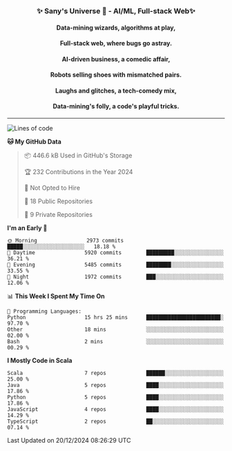 <p align="center">
  <h3 align="center">✨ Sany's Universe 🤖 - AI/ML, Full-stack Web✨</h3>
  <h4 align="center">Data-mining wizards, algorithms at play,</h4>
  <h4 align="center">Full-stack web, where bugs go astray.</h4>
  <h4 align="center">AI-driven business, a comedic affair,</h4>
  <h4 align="center">Robots selling shoes with mismatched pairs.</h4>
  <h4 align="center">Laughs and glitches, a tech-comedy mix,</h4>
  <h4 align="center">Data-mining's folly, a code's playful tricks.</h4>
  <hr>
</p>

<!--START_SECTION:waka-->
![Lines of code](https://img.shields.io/badge/From%20Hello%20World%20I%27ve%20Written-9.1%20million%20lines%20of%20code-blue)

**🐱 My GitHub Data** 

> 📦 446.6 kB Used in GitHub's Storage 
 > 
> 🏆 232 Contributions in the Year 2024
 > 
> 🚫 Not Opted to Hire
 > 
> 📜 18 Public Repositories 
 > 
> 🔑 9 Private Repositories 
 > 
**I'm an Early 🐤** 

```text
🌞 Morning                2973 commits        █████░░░░░░░░░░░░░░░░░░░░   18.18 % 
🌆 Daytime                5920 commits        █████████░░░░░░░░░░░░░░░░   36.21 % 
🌃 Evening                5485 commits        ████████░░░░░░░░░░░░░░░░░   33.55 % 
🌙 Night                  1972 commits        ███░░░░░░░░░░░░░░░░░░░░░░   12.06 % 
```


📊 **This Week I Spent My Time On** 

```text
💬 Programming Languages: 
Python                   15 hrs 25 mins      ████████████████████████░   97.70 % 
Other                    18 mins             ░░░░░░░░░░░░░░░░░░░░░░░░░   02.00 % 
Bash                     2 mins              ░░░░░░░░░░░░░░░░░░░░░░░░░   00.29 % 
```

**I Mostly Code in Scala** 

```text
Scala                    7 repos             ██████░░░░░░░░░░░░░░░░░░░   25.00 % 
Java                     5 repos             ████░░░░░░░░░░░░░░░░░░░░░   17.86 % 
Python                   5 repos             ████░░░░░░░░░░░░░░░░░░░░░   17.86 % 
JavaScript               4 repos             ████░░░░░░░░░░░░░░░░░░░░░   14.29 % 
TypeScript               2 repos             ██░░░░░░░░░░░░░░░░░░░░░░░   07.14 % 
```




 Last Updated on 20/12/2024 08:26:29 UTC
<!--END_SECTION:waka-->

<!--
**SanyHe/SanyHe** is a ✨ _special_ ✨ repository because its `README.md` (this file) appears on your GitHub profile.

Here are some ideas to get you started:

- 🔭 I’m currently working on ...
- 🌱 I’m currently learning ...
- 👯 I’m looking to collaborate on ...
- 🤔 I’m looking for help with ...
- 💬 Ask me about ...
- 📫 How to reach me: ...
- 😄 Pronouns: ...
- ⚡ Fun fact: ...
-->
